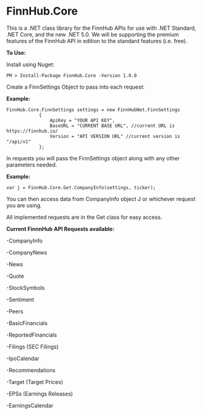 # FinnHub.Core
This is a .NET class library for the FinnHub APIs for use with .NET Standard, .NET Core, and the new .NET 5.0.  We will be supporting the premium features of the FinnHub API in edition to the standard features (i.e. free).


**To Use:**

Install using Nuget: 

```
PM > Install-Package FinnHub.Core -Version 1.0.0
```

Create a FinnSettings Object to pass into each request:

**Example:**

```
FinnHub.Core.FinnSettings settings = new FinnHubNet.FinnSettings
            {
                ApiKey = "YOUR API KEY",
                BaseURL = "CURRENT BASE URL", //current URL is https://finnhub.io/
                Version = "API VERSION URL" //current version is "/api/v1"
            };
```


In requests you will pass the FinnSettings object along with any other parameters needed.

**Example:**

```
var j = FinnHub.Core.Get.CompanyInfo(settings, ticker);
```
You can then access data from CompanyInfo object J or whichever request you are using.

All implemented requests are in the Get class for easy access.

**Current FinnnHub API Requests available:**

-CompanyInfo

-CompanyNews

-News

-Quote

-StockSymbols

-Sentiment

-Peers

-BasicFinancials

-ReportedFinancials

-Filings (SEC Filings)

-IpoCalendar

-Recommendations

-Target (Target Prices)

-EPSs (Earnings Releases)

-EarningsCalendar
